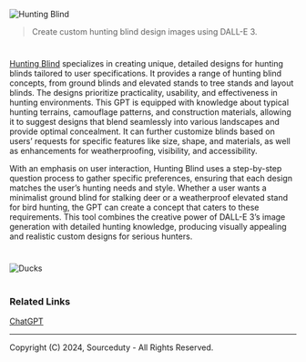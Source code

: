 ![Hunting Blind](https://github.com/user-attachments/assets/8cd3492d-be47-452f-adda-27699f0dc619)

> Create custom hunting blind design images using DALL-E 3.

#

[Hunting Blind](https://chatgpt.com/g/g-hkQ8NDcS2-hunting-blind) specializes in creating unique, detailed designs for hunting blinds tailored to user specifications. It provides a range of hunting blind concepts, from ground blinds and elevated stands to tree stands and layout blinds. The designs prioritize practicality, usability, and effectiveness in hunting environments. This GPT is equipped with knowledge about typical hunting terrains, camouflage patterns, and construction materials, allowing it to suggest designs that blend seamlessly into various landscapes and provide optimal concealment. It can further customize blinds based on users’ requests for specific features like size, shape, and materials, as well as enhancements for weatherproofing, visibility, and accessibility.

With an emphasis on user interaction, Hunting Blind uses a step-by-step question process to gather specific preferences, ensuring that each design matches the user’s hunting needs and style. Whether a user wants a minimalist ground blind for stalking deer or a weatherproof elevated stand for bird hunting, the GPT can create a concept that caters to these requirements. This tool combines the creative power of DALL-E 3’s image generation with detailed hunting knowledge, producing visually appealing and realistic custom designs for serious hunters.

#

![Ducks](https://github.com/user-attachments/assets/4cef1f3d-5d85-452e-9232-c968f5d61ee6)

#
### Related Links

[ChatGPT](https://github.com/sourceduty/ChatGPT)

***
Copyright (C) 2024, Sourceduty - All Rights Reserved.
